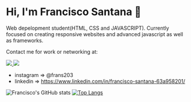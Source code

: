 # Hi, I'm Francisco Santana :wave: 
Web depelopment  student(HTML, CSS and JAVASCRIPT).
Currently focused on creating responsive websites and advanced javascript as well as frameworks. 

Contact me for work or networking at:

<a href="https://www.linkedin.com/in/francisco-santana-63a958201/">
  <img src="https://img.shields.io/badge/LinkedIn-0077B5?style=for-the-badge&logo=linkedin&logoColor=white" ></img> 
 </a>

<a href="https://www.instagram.com/santana_203/?hl=pt-br">
  <img src="https://img.shields.io/badge/Instagram-E4405F?style=for-the-badge&logo=instagram&logoColor=white"> </img>
 </a>

- instagram => @frans203 
- linkedin => https://www.linkedin.com/in/francisco-santana-63a958201/

![Francisco's GitHub stats](https://github-readme-stats.vercel.app/api?username=frans203&show_icons=true&theme=dracula) [![Top Langs](https://github-readme-stats.vercel.app/api/top-langs/?username=frans203&layout=compact)](https://github.com/anuraghazra/github-readme-stats)
<!---
frans203/frans203 is a ✨ special ✨ repository because its `README.md` (this file) appears on your GitHub profile.
You can click the Preview link to take a look at your changes.
--->
